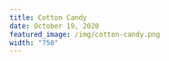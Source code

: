 ```yaml
---
title: Cotton Candy
date: October 19, 2020
featured_image: /img/cotton-candy.png
width: "750"
---
```

